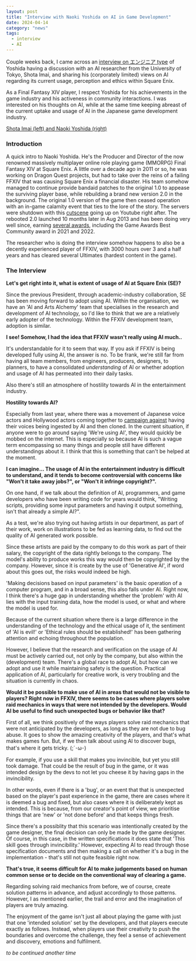 ```yaml
---
layout: post
title: "Interview with Naoki Yoshida on AI in Game Development"
date: 2024-04-14
category: "news"
tags:
  - interview
  - AI
---
```


Couple weeks back, I came across an [interview on エンジニア type](https://type.jp/et/feature/27674/) of Yoshida having a discussion with an AI researcher from the University of Tokyo, Shota Imai, and sharing his (corporately limited) views on AI regarding its current usage, perception and ethics within Square Enix.

As a Final Fantasy XIV player, I respect Yoshida for his achievements in the game industry and his activeness in community interactions. I was interested on his thoughts on AI, while at the same time keeping abreast of the current uptake and usage of AI in the Japanese game development industry.

[Shota Imai (left) and Naoki Yoshida (right)](/assets/res/2024-04-14-yoshida-interview/twinshot.jpg)

### Introduction

A quick intro to Naoki Yoshida. He's the Producer and Director of the now renowned massively multiplayer online role playing game (MMORPG) Final Fantasy XIV at Square Enix. A little over a decade ago in 2011 or so, he was working on Dragon Quest projects, but had to take over the reins of a failing FFXIV that was causing Square Enix a financial disaster. His team somehow managed to continue provide bandaid patches to the original 1.0 to appease the surviving player base, while rebuilding a brand new version 2.0 in the background. The original 1.0 version of the game then ceased operation with an in-game calamity event that ties to the lore of the story. The servers were shutdown with this [cutscene](https://www.youtube.com/watch?v=1xOOFCltZuc) going up on Youtube right after. The rebooted 2.0 launched 10 months later in Aug 2013 and has been doing very well since, earning [several awards](https://na.finalfantasyxiv.com/winning/), including the Game Awards Best Community award in 2021 and 2022.

The researcher who is doing the interview somehow happens to also be a decently experienced player of FFXIV, with 3000 hours over 3 and a half years and has cleared several Ultimates (hardest content in the game).

### The Interview

**Let's get right into it, what is extent of usage of AI at Square Enix (SE)?**

Since the previous President, through academic-industry collaboration, SE has been moving forward to adopt using AI. Within the organisation, we have an 'AI and Arts Alchemy' team that specialises in the research and development of AI technology, so I'd like to think that we are a relatively early adopter of the technology. Within the FFXIV development team, adoption is similar.

**I see! Somehow, I had the idea that FFXIV wasn't really using AI much..**

It's understandable for it to seem that way. If you ask if FFXIV is being developed fully using AI, the answer is no. To be frank, we're still far from having all team members, from engineers, producers, designers, to planners, to have a consolidated _understanding_ of AI or whether adoption and usage of AI has permeated into their daily tasks.

Also there's still an atmosphere of hostility towards AI in the entertainment industry.

**Hostility towards AI?**

Especially from last year, where there was a movement of Japanese voice actors and Hollywood actors coming together to [campaign against](https://www.youtube.com/watch?v=Mo4clO_X2N4) having their voices being ingested by AI and then cloned. In the current situation, if anyone were to go around saying 'We're using AI', they would quickly be mobbed on the internet. This is especially so because AI is such a vague term encompassing so many things and people still have different understandings about it. I think that this is something that can't be helped at the moment.

**I can imagine... The usage of AI in the entertainment industry is difficult to understand, and it tends to become controversial with concerns like "Won't it take away jobs?", or "Won't it infringe copyright?".**

On one hand, if we talk about the definition of AI, programmers, and game developers who have been writing code for years would think, "Writing scripts, providing some input parameters and having it output something, isn't that already a simple AI?".

As a test, we're also trying out having artists in our department, as part of their work, work on illustrations to be fed as learning data, to find out the quality of AI generated work possible.

Since these artists are paid by the company to do this work as part of their salary, the copyright of the data rightly belongs to the company. The model's ability to produce works this way would then be copyrighted by the company. However, since it is create by the use of 'Generative AI', if word about this goes out, the risks would indeed be high.

'Making decisions based on input parameters' is the basic operation of a computer program, and in a broad sense, this also falls under AI. Right now, I think there's a huge gap in understanding whether the 'problem' with AI lies with the input training data, how the model is used, or what and where the model is used for.

Because of the current situation where there is a large difference in the understanding of the technology and the ethical usage of it, the sentiment of 'AI is evil!' or 'Ethical rules should be established!' has been gathering attention and echoing throughout the population.

However, I believe that the research and verification on the usage of AI must be actively carried out, not only by the company, but also within the (development) team. There's a global race to adopt AI, but how can we adopt and use it while maintaining safety is the question. Practical application of AI, particularly for creative work, is very troubling and the situation is currently in chaos.

**Would it be possible to make use of AI in areas that would not be visible to players? Right now in FFXIV, there seems to be cases where players solve raid mechanics in ways that were not intended by the developers. Would AI be useful to find such unexpected bugs or behavior like that?**

First of all, we think positively of the ways players solve raid mechanics that were not anticipated by the developers, as long as they are not due to bug abuse. It goes to show the amazing creativity of the players, and that's what makes games fun. But, if we then talk about using AI to discover bugs, that's where it gets tricky. (;´･ω･)

For example, if you use a skill that makes you invincible, but yet you still took damage. That could be the result of bug in the game, or it was intended design by the devs to not let you cheese it by having gaps in the invincibility.

In other words, even if there is a 'bug', or an event that that is unexpected based on the player's past experience in the game, there are cases where it is deemed a bug and fixed, but also cases where it is deliberately kept as intended. This is because, from our creator's point of view, we prioritise things that are 'new' or 'not done before' and that keeps things fresh.

Since there's a possiblity that this scenario was intentionally created by the game designer, the final decision can only be made by the game designer. Of course, in this case, in the written specifications it does state that 'This skill goes through invincibility.' However, expecting AI to read through those specification documents and then making a call on whether it's a bug in the implementation - that's still not quite feasible right now.

**That's true, it seems difficult for AI to make judgements based on human common sense or to decide on the conventional way of clearing a game.**

Regarding solving raid mechanics from before, we of course, create solution patterns in advance, and adjust accordingly to those patterns. However, I as mentioned earlier, the trail and error and the imagination of players are truly amazing.

The enjoyment of the game isn't just all about playing the game with just that one 'intended solution' set by the developers, and that players execute exactly as follows. Instead, when players use their creativity to push the boundaries and overcome the challenge, they feel a sense of achievement and discovery, emotions and fulfilment.

_to be continued another time_
